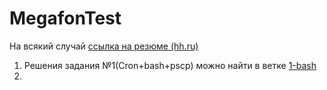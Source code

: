 # MegafonTest
На всякий случай [ссылка на резюме (hh.ru)](https://spb.hh.ru/resume/9f817833ff0c068c680039ed1f70546f505a30)
1. Решения задания №1(Cron+bash+pscp) можно найти в ветке [1-bash](https://github.com/TsaplinIA/MegafonTest/tree/1-bash)
2. 
